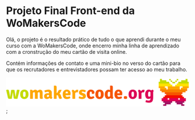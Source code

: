# Projeto Final Front-end da WoMakersCode

Olá, o projeto é o resultado prático de  tudo o que aprendi durante o meu curso com a WoMakersCode, onde encerro minha linha de aprendizado com a cronstrução do meu cartão de visita online.

Contém informações de contato e uma mini-bio no verso do cartão para que os recrutadores e entrevistadores possam ter acesso ao meu trabalho.

!['logo da WoMakersCode'](https://github.com/Audry-prog/projeto-final-frontend-womakerscode/blob/master/images/logo_WoMakersCode.png);
